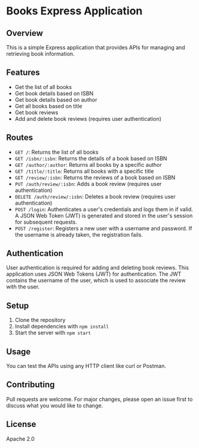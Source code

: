 # Books Express Application

## Overview
This is a simple Express application that provides APIs for managing and retrieving book information.

## Features
- Get the list of all books
- Get book details based on ISBN
- Get book details based on author
- Get all books based on title
- Get book reviews
- Add and delete book reviews (requires user authentication)

## Routes
- `GET /`: Returns the list of all books
- `GET /isbn/:isbn`: Returns the details of a book based on ISBN
- `GET /author/:author`: Returns all books by a specific author
- `GET /title/:title`: Returns all books with a specific title
- `GET /review/:isbn`: Returns the reviews of a book based on ISBN
- `PUT /auth/review/:isbn`: Adds a book review (requires user authentication)
- `DELETE /auth/review/:isbn`: Deletes a book review (requires user authentication)
- `POST /login`: Authenticates a user's credentials and logs them in if valid. A JSON Web Token (JWT) is generated and stored in the user's session for subsequent requests.
- `POST /register`: Registers a new user with a username and password. If the username is already taken, the registration fails.

## Authentication
User authentication is required for adding and deleting book reviews. This application uses JSON Web Tokens (JWT) for authentication. The JWT contains the username of the user, which is used to associate the review with the user.

## Setup
1. Clone the repository
2. Install dependencies with `npm install`
3. Start the server with `npm start`

## Usage
You can test the APIs using any HTTP client like curl or Postman.

## Contributing
Pull requests are welcome. For major changes, please open an issue first to discuss what you would like to change.

## License
Apache 2.0

